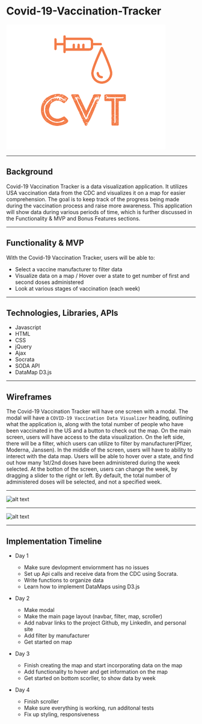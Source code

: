 # Covid-19-Vaccination-Tracker

![alt text](https://github.com/HammadKhalid101/Covid-19-Vaccination-Tracker/blob/main/CVT_LOGO.png "CVT Logo")

***

## Background

Covid-19 Vaccination Tracker is a data visualization application. It utilizes USA vaccination data from the CDC and visualizes it on a map for easier comprehension. The goal is to keep track of the progress being made during the vaccination process and raise more awareness. This application will show data during various periods of time, which is further discussed in the Functionality & MVP and Bonus Features sections.

***

## Functionality & MVP

With the Covid-19 Vaccination Tracker, users will be able to:
* Select a vaccine manufacturer to filter data
* Visualize data on a map / Hover over a state to get number of first and second doses administered
* Look at various stages of vaccination (each week)

***

## Technologies, Libraries, APIs

* Javascript
* HTML
* CSS
* jQuery
* Ajax
* Socrata
* SODA API
* DataMap D3.js

***

## Wireframes
The Covid-19 Vaccination Tracker will have one screen with a modal. The modal will have a `COVID-19 Vaccination Data Visualizer` heading, outlining what the application is, along with the total number of people who have been vaccinated in the US and a button to check out the map. On the main screen, users will have access to the data visualization. On the left side, there will be a filter, which users can utilize to filter by manufacturer(Pfizer, Moderna, Janssen). In the middle of the screen, users will have to ability to interect with the data map. Users will be able to hover over a state, and find out how many 1st/2nd doses have been administered during the week selected. At the botton of the screen, users can change the week, by dragging a slider to the right or left. By default, the total number of administered doses will be selected, and not a specified week.

***

![alt text](https://i.imgur.com/I0QVYAK.png)

***

![alt text](https://i.imgur.com/hpmPrmT.png)

***

## Implementation Timeline

* Day 1
   * Make sure devlopment enviornment has no issues
   * Set up Api calls and receive data from the CDC using Socrata.
   * Write functions to organize data
   * Learn how to implement DataMaps using D3.js

* Day 2
   * Make modal
   * Make the main page layout (navbar, filter, map, scroller)
   * Add nabvar links to the project Github, my LinkedIn, and personal site
   * Add filter by manufacturer
   * Get started on map

* Day 3 
   * Finish creating the map and start incorporating data on the map
   * Add functionality to hover and get information on the map
   * Get started on bottom scorller, to show data by week

* Day 4
   * Finish scroller
   * Make sure everything is working, run additonal tests
   * Fix up styling, responsiveness



